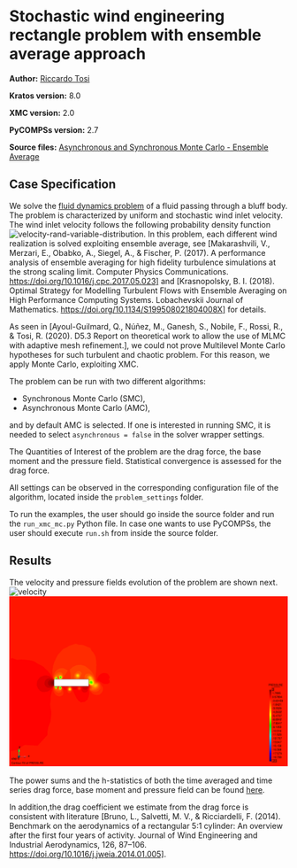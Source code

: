 # Stochastic wind engineering rectangle problem with ensemble average approach

**Author:** [Riccardo Tosi](https://github.com/riccardotosi)

**Kratos version:** 8.0

**XMC version:** 2.0

**PyCOMPSs version:** 2.7

**Source files:** [Asynchronous and Synchronous Monte Carlo - Ensemble Average](source)

## Case Specification
We solve the [fluid dynamics problem](https://github.com/KratosMultiphysics/Kratos/tree/master/applications/FluidDynamicsApplication) of a fluid passing through a bluff body. The problem is characterized by uniform and stochastic wind inlet velocity. The wind inlet velocity follows the following probability density function ![velocity-rand-variable-distribution]. In this problem, each different wind realization is solved exploiting ensemble average, see [Makarashvili, V., Merzari, E., Obabko, A., Siegel, A., & Fischer, P. (2017). A performance analysis of ensemble averaging for high fidelity turbulence simulations at the strong scaling limit. Computer Physics Communications. https://doi.org/10.1016/j.cpc.2017.05.023] and [Krasnopolsky, B. I. (2018). Optimal Strategy for Modelling Turbulent Flows with Ensemble Averaging on High Performance Computing Systems. Lobachevskii Journal of Mathematics. https://doi.org/10.1134/S199508021804008X] for details.

As seen in [Ayoul-Guilmard, Q., Núñez, M., Ganesh, S., Nobile, F., Rossi, R., & Tosi, R. (2020). D5.3 Report on theoretical work to allow the use of MLMC with adaptive mesh refinement.], we could not prove Multilevel Monte Carlo hypotheses for such turbulent and chaotic problem. For this reason, we apply Monte Carlo, exploiting XMC.

The problem can be run with two different algorithms:

* Synchronous Monte Carlo (SMC),
* Asynchronous Monte Carlo (AMC),

and by default AMC is selected. If one is interested in running SMC, it is needed to select `asynchronous = false` in the solver wrapper settings.

The Quantities of Interest of the problem are the drag force, the base moment and the pressure field. Statistical convergence is assessed for the drag force.

All settings can be observed in the corresponding configuration file of the algorithm, located inside the `problem_settings` folder.

To run the examples, the user should go inside the source folder and run the `run_xmc_mc.py` Python file. In case one wants to use PyCOMPSs, the user should execute `run.sh` from inside the source folder.

## Results

The velocity and pressure fields evolution of the problem are shown next.
![velocity](data/velocity.gif)
![velocity](data/pressure.gif)

The power sums and the h-statistics of both the time averaged and time series drag force, base moment and pressure field can be found [here](source/power_sums_outputs).

In addition,the drag coefficient we estimate from the drag force is consistent with literature [Bruno, L., Salvetti, M. V., & Ricciardelli, F. (2014). Benchmark on the aerodynamics of a rectangular 5:1 cylinder: An overview after the first four years of activity. Journal of Wind Engineering and Industrial Aerodynamics, 126, 87–106. https://doi.org/10.1016/j.jweia.2014.01.005].


[velocity-rand-variable-distribution]: https://latex.codecogs.com/svg.latex?u_{inlet}\sim~\mathcal{N}(2.0,0.02)
